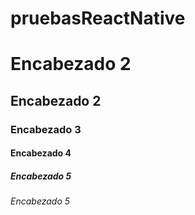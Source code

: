 # pruebasReactNative

# Encabezado 2

## Encabezado 2

### Encabezado 3

#### Encabezado 4
##### Encabezado 5
###### Encabezado 5

